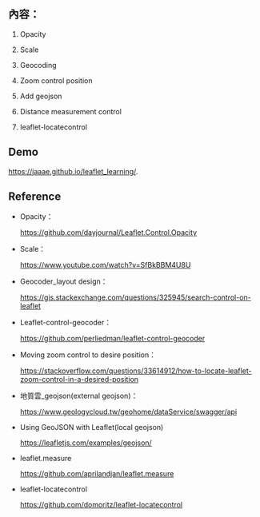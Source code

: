 ## 內容：

1. Opacity

2. Scale

3. Geocoding

4. Zoom control position

5. Add geojson

6. Distance measurement control

7. leaflet-locatecontrol


## Demo
https://jaaae.github.io/leaflet_learning/.

## Reference 
+ Opacity：

  https://github.com/dayjournal/Leaflet.Control.Opacity 

+ Scale： 

  https://www.youtube.com/watch?v=SfBkBBM4U8U 

+ Geocoder_layout design： 

  https://gis.stackexchange.com/questions/325945/search-control-on-leaflet

+ Leaflet-control-geocoder： 

  https://github.com/perliedman/leaflet-control-geocoder

+ Moving zoom control to desire position： 

  https://stackoverflow.com/questions/33614912/how-to-locate-leaflet-zoom-control-in-a-desired-position

+ 地質雲_geojson(external geojson)： 

  https://www.geologycloud.tw/geohome/dataService/swagger/api
  
+ Using GeoJSON with Leaflet(local geojson)

  https://leafletjs.com/examples/geojson/

+ leaflet.measure

  https://github.com/aprilandjan/leaflet.measure

+ leaflet-locatecontrol

  https://github.com/domoritz/leaflet-locatecontrol
